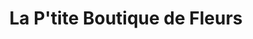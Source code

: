 ---
title: "La P'tite Boutique de Fleurs"
url: /thiberville/la-ptite-boutique-de-fleurs/
shop: Blumen
---